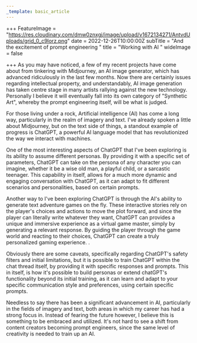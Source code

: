 ```yaml
---
_template: basic_article
---
```




+++
FeatureImage = "https://res.cloudinary.com/dmw0znxgj/image/upload/v1672134271/AntvdUploads/grid_0_c9lorz.png"
date = 2022-12-26T10:00:00Z
subTitle = "And the excitement of prompt engineering "
title = "Working with AI "
wideImage = false

+++
As you may have noticed, a few of my recent projects have come about from tinkering with Midjourney, an AI image generator, which has advanced ridiculously in the last few months. Now there are certainly issues regarding intellectual property, and understandably, AI image generation has taken centre stage in many artists rallying against the new technology. Personally I believe it will eventually fall into its own category of "Synthetic Art", whereby the prompt engineering itself, will be what is judged.

For those living under a rock, Artificial intelligence (AI) has come a long way, particularly in the realm of imagery and text. I've already spoken a little about Midjourney, but on the text side of things, a standout example of progress is ChatGPT, a powerful AI language model that has revolutionized the way we interact with machines.

One of the most interesting aspects of ChatGPT that I've been exploring is its ability to assume different personas. By providing it with a specific set of parameters, ChatGPT can take on the persona of any character you can imagine, whether it be a wise old man, a playful child, or a sarcastic teenager. This capability in itself, allows for a much more dynamic and engaging conversation with ChatGPT, as it can adapt to fit different scenarios and personalities, based on certain prompts.

Another way to I've been exploring ChatGPT is through the AI's ability to generate text adventure games on the fly. These interactive stories rely on the player's choices and actions to move the plot forward, and since the player can literally write whatever they want, ChatGPT can provides a unique and immersive experience as a virtual game master, simply by generating a relevant response. By guiding the player through the game world and reacting to their choices, ChatGPT can create a truly personalized gaming experience. .

Obviously there are some caveats, specifically regarding ChatGPT's safety filters and initial limitations, but it is possible to train ChatGPT within the chat thread itself, by providing it with specific responses and prompts. This in itself, is how it's possible to build personas or extend chatGPT's functionality beyond its initial training, as it can learn and adapt to your specific communication style and preferences, using certain specific prompts.

Needless to say there has been a significant advancement in AI, particularly in the fields of imagery and text, both areas in which my career has had a strong focus in. Instead of fearing the future however, I believe this is something to be embraced and utilized. It's not hard to see a shift from content creators becoming prompt engineers, since the same level of creativity is needed to train up an AI.
